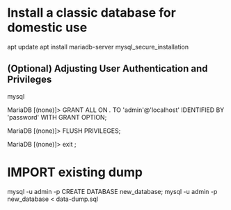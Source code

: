# Install a classic database for domestic use
apt update
apt install mariadb-server
mysql_secure_installation

## (Optional) Adjusting User Authentication and Privileges
mysql

MariaDB [(none)]> GRANT ALL ON *.* TO 'admin'@'localhost' IDENTIFIED BY 'password' WITH GRANT OPTION;

MariaDB [(none)]> FLUSH PRIVILEGES;

MariaDB [(none)]> exit ;

# IMPORT existing dump 
mysql -u admin -p
CREATE DATABASE new_database;
mysql -u admin -p new_database < data-dump.sql

